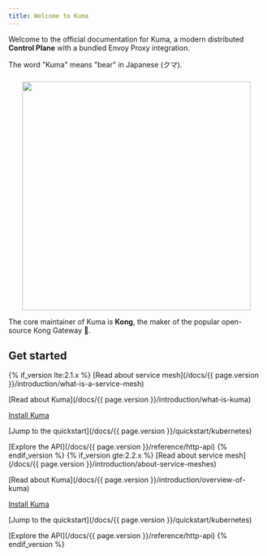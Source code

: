 ```yaml
---
title: Welcome to Kuma
---
```


Welcome to the official documentation for Kuma, a modern distributed **Control Plane** with a bundled Envoy Proxy integration.

The word "Kuma" means "bear" in Japanese (クマ).

<center>
<img src="/assets/images/diagrams/main-diagram@2x.png" alt="" style="width: 450px; padding-top: 10px"/>
</center>

The core maintainer of Kuma is **Kong**, the maker of the popular open-source Kong Gateway 🦍.

## Get started

{% if_version lte:2.1.x %}
[Read about service mesh](/docs/{{ page.version }}/introduction/what-is-a-service-mesh)

[Read about Kuma](/docs/{{ page.version }}/introduction/what-is-kuma)

[Install Kuma](/install/latest/)

[Jump to the quickstart](/docs/{{ page.version }}/quickstart/kubernetes)

[Explore the API](/docs/{{ page.version }}/reference/http-api)
{% endif_version %}
{% if_version gte:2.2.x %}
[Read about service mesh](/docs/{{ page.version }}/introduction/about-service-meshes)

[Read about Kuma](/docs/{{ page.version }}/introduction/overview-of-kuma)

[Install Kuma](/install/latest/)

[Jump to the quickstart](/docs/{{ page.version }}/quickstart/kubernetes)

[Explore the API](/docs/{{ page.version }}/reference/http-api)
{% endif_version %}
